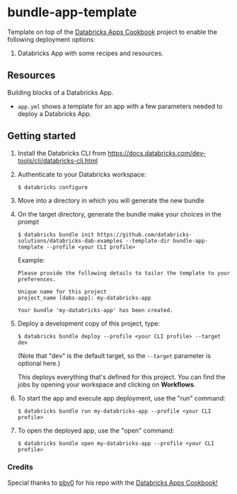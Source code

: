 # bundle-app-template

Template on top of the [Databricks Apps Cookbook](https://github.com/pbv0/databricks-apps-cookbook) project to enable the following deployment options:
1. Databricks App  with some recipes and resources.

## Resources
Building blocks of a Databricks App.
- `app.yml` shows a template for an app with a few parameters needed to deploy a Databricks App.


## Getting started

1. Install the Databricks CLI from https://docs.databricks.com/dev-tools/cli/databricks-cli.html

2. Authenticate to your Databricks workspace:
    ```
    $ databricks configure
    ```
3. Move into a directory in which you will generate the new bundle

4. On the target directory, generate the bundle make your choices in the prompt
    ```
    $ databricks bundle init https://github.com/databricks-solutions/databricks-dab-examples --template-dir bundle-app-template --profile <your CLI profile>
    ```
   Example:
    ```
    Please provide the following details to tailor the template to your preferences.
   
    Unique name for this project
    project_name [dabs-app]: my-databricks-app

    Your bundle 'my-databricks-app' has been created.
    ```

5. Deploy a development copy of this project, type:
    ```
    $ databricks bundle deploy --profile <your CLI profile> --target dev
    ```
    (Note that "dev" is the default target, so the `--target` parameter
    is optional here.)

    This deploys everything that's defined for this project.
    You can find the jobs by opening your workspace and clicking on **Workflows**.


6. To start the app and execute app deployment, use the "run" command:
   ```
   $ databricks bundle run my-databricks-app --profile <your CLI profile>
   ```
7. To open the deployed app, use the "open" command:
   ```
   $ databricks bundle open my-databricks-app --profile <your CLI profile>
   ```

### Credits  
Special thanks to [pbv0](https://github.com/pbv0/) for his repo with the [Databricks Apps Cookbook!](https://github.com/pbv0/databricks-apps-cookbook) 